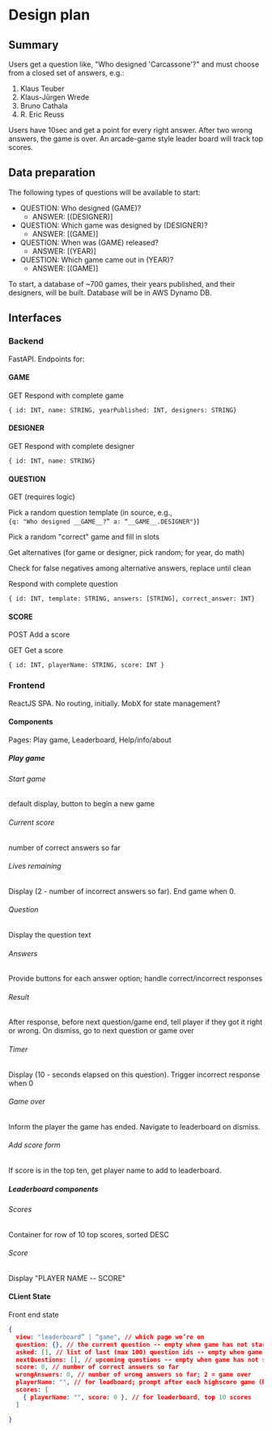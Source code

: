 # Design plan

## Summary

Users get a question like, "Who designed 'Carcassone'?" and must choose from a closed set of answers, e.g.:

1. Klaus Teuber
2. Klaus-Jürgen Wrede
3. Bruno Cathala
4. R. Eric Reuss

Users have 10sec and get a point for every right answer. After two wrong answers, the game is over. An arcade-game style leader board will track top scores.

## Data preparation

The following types of questions will be available to start:

* QUESTION: Who designed (GAME)?
  * ANSWER: [(DESIGNER)]
* QUESTION: Which game was designed by (DESIGNER)?
  * ANSWER: [(GAME)]
* QUESTION: When was (GAME) released?
  * ANSWER: [(YEAR)]
* QUESTION: Which game came out in (YEAR)?
  * ANSWER: [(GAME)]

To start, a database of ~700 games, their years published, and their designers, will be built. Database will be in AWS Dynamo DB.

## Interfaces

### Backend

FastAPI. Endpoints for:

#### GAME

GET Respond with complete game

`{ id: INT, name: STRING, yearPublished: INT, designers: STRING}`

#### DESIGNER

GET Respond with complete designer

`{ id: INT, name: STRING}`

#### QUESTION

GET   (requires logic)

Pick a random question template (in source, e.g.,  \
`{q: "Who designed __GAME__?” a: “__GAME__.DESIGNER"}`)

Pick a random "correct" game and fill in slots

Get alternatives (for game or designer, pick random; for year, do math)

Check for false negatives among alternative answers, replace until clean

Respond with complete question

`{ id: INT, template: STRING, answers: [STRING], correct_answer: INT}`

#### SCORE

POST  Add a score

GET  Get a score

`{ id: INT, playerName: STRING, score: INT }`

### Frontend

ReactJS SPA. No routing, initially. MobX for state management?

#### Components

Pages: Play game, Leaderboard, Help/info/about

##### Play game

###### Start game

default display, button to begin a new game

###### Current score

number of correct answers so far

###### Lives remaining

Display (2 - number of incorrect answers so far).  End game when 0.

###### Question

Display the question text

###### Answers

Provide buttons for each answer option; handle correct/incorrect responses

###### Result

After response, before next question/game end, tell player if they got it right or wrong. On dismiss, go to next question or
game over

###### Timer

Display (10 - seconds elapsed on this question). Trigger incorrect response when 0

###### Game over

Inform the player the game has ended. Navigate to leaderboard on dismiss.

###### Add score form

If score is in the top ten, get player name to add to leaderboard.

##### Leaderboard components

###### Scores

Container for row of 10 top scores, sorted DESC

###### Score

Display "PLAYER NAME -- SCORE"

#### CLient State

Front end state

```json
{
  view: "leaderboard” | “game", // which page we’re on
  question: {}, // the current question -- empty when game has not started
  asked: [], // list of last (max 100) question ids -- empty when game has not started
  nextQuestions: [], // upcoming questions -- empty when game has not started
  score: 0, // number of correct answers so far
  wrongAnswers: 0, // number of wrong answers so far; 2 = game over
  playerName: "", // for leadboard; prompt after each highscore game (but remember last)
  scores: [
    { playerName: "", score: 0 }, // for leaderboard, top 10 scores
  ]

}
```